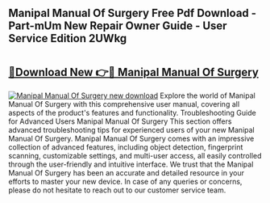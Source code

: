 ## Manipal Manual Of Surgery Free Pdf Download - Part-mUm New Repair Owner Guide - User Service Edition 2UWkg

# <h2><a href="http://bc32629.oget.top/?id=Manipal+Manual+Of+Surgery">🔗Download New 👉🔴 Manipal Manual Of Surgery</a></h2>

[![Manipal Manual Of Surgery new download](https://i.imgur.com/5g1atiW.png)](http://bc32629.oget.top/?id=Manipal+Manual+Of+Surgery)
Explore the world of Manipal Manual Of Surgery with this comprehensive user manual, covering all aspects of the product's features and functionality. Troubleshooting Guide for Advanced Users Manipal Manual Of Surgery This section offers advanced troubleshooting tips for experienced users of your new Manipal Manual Of Surgery. Manipal Manual Of Surgery comes with an impressive collection of advanced features, including object detection, fingerprint scanning, customizable settings, and multi-user access, all easily controlled through the user-friendly and intuitive interface. We trust that the Manipal Manual Of Surgery has been an accurate and detailed resource in your efforts to master your new device. In case of any queries or concerns, please do not hesitate to reach out to our customer service team.
